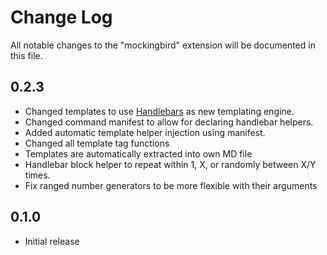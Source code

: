 # Change Log

All notable changes to the "mockingbird" extension will be documented in this file.

## 0.2.3
- Changed templates to use [Handlebars](https://handlebarsjs.com) as new templating engine.
- Changed command manifest to allow for declaring handlebar helpers.
- Added automatic template helper injection using manifest.
- Changed all template tag functions
- Templates are automatically extracted into own MD file
- Handlebar block helper to repeat within 1, X, or randomly between X/Y times.
- Fix ranged number generators to be more flexible with their arguments

## 0.1.0
- Initial release